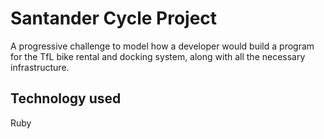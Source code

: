 # Santander Cycle Project #

A progressive challenge to model how a developer would build a program for the TfL bike rental and docking system, along with all the necessary infrastructure.

## Technology used ##

Ruby
